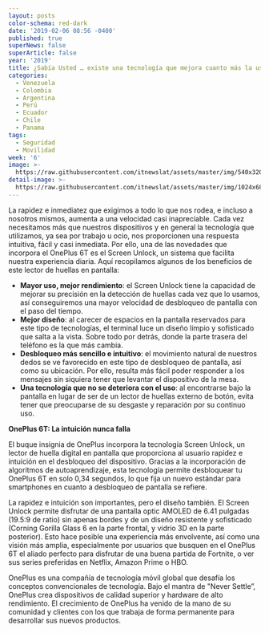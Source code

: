 ```yaml
---
layout: posts
color-schema: red-dark
date: '2019-02-06 08:56 -0400'
published: true
superNews: false
superArticle: false
year: '2019'
title: ¿Sabía Usted … existe una tecnología que mejora cuanto más la usas?
categories:
  - Venezuela
  - Colombia
  - Argentina
  - Perú
  - Ecuador
  - Chile
  - Panama
tags:
  - Seguridad
  - Movilidad
week: '6'
image: >-
  https://raw.githubusercontent.com/itnewslat/assets/master/img/540x320/Seguridad-Celular-p.jpg
detail-image: >-
  https://raw.githubusercontent.com/itnewslat/assets/master/img/1024x680/Seguridad-Celular-g.jpg
---
```

La rapidez e inmediatez que exigimos a todo lo que nos rodea, e incluso a nosotros mismos, aumenta a una velocidad casi inapreciable. Cada vez necesitamos más que nuestros dispositivos y en general la tecnología que utilizamos, ya sea por trabajo u ocio, nos proporcionen una respuesta intuitiva, fácil y casi inmediata. Por ello, una de las novedades que incorpora el OnePlus 6T es el Screen Unlock, un sistema que facilita nuestra experiencia diaria. Aquí recopilamos algunos de los beneficios de este lector de huellas en pantalla:

-	**Mayor uso, mejor rendimiento**: el Screen Unlock tiene la capacidad de mejorar su precisión en la detección de huellas cada vez que lo usamos, así conseguiremos una mayor velocidad de desbloqueo de pantalla con el paso del tiempo.
-	**Mejor diseño**: al carecer de espacios en la pantalla reservados para este tipo de tecnologías, el terminal luce un diseño limpio y sofisticado que salta a la vista. Sobre todo por detrás, donde la parte trasera del teléfono es la que más cambia. 
-	**Desbloqueo más sencillo e intuitivo**: el movimiento natural de nuestros dedos se ve favorecido en este tipo de desbloqueo de pantalla, así como su ubicación. Por ello, resulta más fácil poder responder a los mensajes sin siquiera tener que levantar el dispositivo de la mesa.
-	**Una tecnología que no se deteriora con el uso**: al encontrarse bajo la pantalla en lugar de ser de un lector de huellas externo de botón, evita tener que preocuparse de su desgaste y reparación por su continuo uso.

**OnePlus 6T: La intuición nunca falla**

El buque insignia de OnePlus incorpora la tecnología Screen Unlock, un lector de huella digital en pantalla que proporciona al usuario rapidez e intuición en el desbloqueo del dispositivo. Gracias a la incorporación de algoritmos de autoaprendizaje, esta tecnología permite desbloquear tu OnePlus 6T en solo 0,34 segundos, lo que fija un nuevo estándar para smartphones en cuanto a desbloqueo de pantalla se refiere. 

La rapidez e intuición son importantes, pero el diseño también. El Screen Unlock permite disfrutar de una pantalla optic AMOLED de 6.41 pulgadas (19.5:9 de ratio) sin apenas bordes y de un diseño resistente y sofisticado (Corning Gorilla Glass 6 en la parte frontal, y vidrio 3D en la parte posterior). Esto hace posible una experiencia más envolvente, así como una visión más amplia, especialmente por usuarios que busquen en el OnePlus 6T el aliado perfecto para disfrutar de una buena partida de Fortnite, o ver sus series preferidas en Netflix, Amazon Prime o HBO.

OnePlus es una compañía de tecnología móvil global que desafía los conceptos convencionales de tecnología. Bajo el mantra de "Never Settle”, OnePlus crea dispositivos de calidad superior y hardware de alto rendimiento. El crecimiento de OnePlus ha venido de la mano de su comunidad y clientes con los que trabaja de forma permanente para desarrollar sus nuevos productos. 